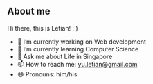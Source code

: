 ## About me

Hi there, this is Letian! : )

- 🔭 I’m currently working on Web development 
- 🌱 I’m currently learning Computer Science 
- 💬 Ask me about Life in Singapore
- 📫 How to reach me: yu.letian@gmail.com
- 😄 Pronouns: him/his
